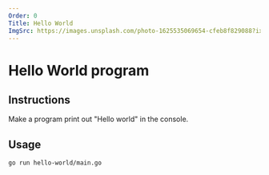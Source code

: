 ```yaml
---
Order: 0
Title: Hello World
ImgSrc: https://images.unsplash.com/photo-1625535069654-cfeb8f829088?ixid=M3w2NjYzMTJ8MHwxfHJhbmRvbXx8fHx8fHx8fDE3MjkyNzc2MjB8&ixlib=rb-4.0.3
---
```


# Hello World program

## Instructions

Make a program print out "Hello world" in the console.

## Usage

```shell
go run hello-world/main.go
```